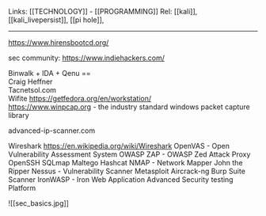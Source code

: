 Links: [[TECHNOLOGY]] - [[PROGRAMMING]]
Rel: [[kali]], [[kali_livepersist]], [[pi hole]], 

--- 
https://www.hirensbootcd.org/

sec community: https://www.indiehackers.com/

Binwalk + IDA + Qenu ==   
Craig Heffner  
Tacnetsol.com  
Wifite
https://getfedora.org/en/workstation/  
https://www.winpcap.org - the industry standard windows packet capture library
  
advanced-ip-scanner.com  


Wireshark https://en.wikipedia.org/wiki/Wireshark
OpenVAS - Open Vulnerability Assessment System
OWASP ZAP - OWASP Zed Attack Proxy
OpenSSH
SQLmap
Maltego
Hashcat
NMAP - Network Mapper
John the Ripper
Nessus - Vulnerability Scanner
Metasploit
Aircrack-ng
Burp Suite Scanner
IronWASP - Iron Web Application Advanced Security testing Platform




![[sec_basics.jpg]]
